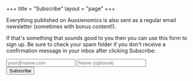 +++
title = "Subscribe"
layout = "page"
+++

Everything published on Aussienomics is also sent as a regular email newsletter (sometimes with bonus content!). 

If that's something that sounds good to you then you can use this form to sign up. Be sure to check your spam folder if you don't receive a confirmation message in your inbox after clicking Subscribe:

<div class="subscribe-form">
<form method="post" action="https://list.aussienomics.com/subscription/form" class="listmonk-form">
<input type="hidden" name="nonce" />
<input type="email" name="email" required placeholder="your@name.com" />
<input type="text" name="name" placeholder="Name (optional)" />
<input checked="true" id="f89c3" type="checkbox" name="l" checked value="f89c33e4-0b72-4f6b-ab3b-22b743f3a53a" checked style="visibility: hidden; margin:0; padding:0;" />
<label for="f89c3" style="visibility: hidden; margin:0; padding:0;" /></label><br/>
<input type="submit" value="Subscribe" />
</form>
</div>